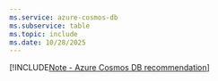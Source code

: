 ```yaml
---
ms.service: azure-cosmos-db
ms.subservice: table
ms.topic: include
ms.date: 10/28/2025
---
```


[!INCLUDE[Note - Azure Cosmos DB recommendation](../../includes/note-recommendation.md)]
